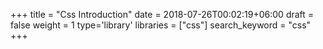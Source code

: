 +++
title = "Css Introduction"
date = 2018-07-26T00:02:19+06:00
draft = false
weight = 1
type='library'
libraries = ["css"]
search_keyword = "css"
+++

